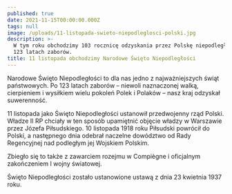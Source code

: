 ```yaml
---
published: true
date: 2021-11-15T00:00:00.000Z
tags: null
image: /uploads/11-listopada-swieto-niepodleglosci-polski.jpg
description: >-
  W tym roku obchodzimy 103 rocznicę odzyskania przez Polskę niepodległości po
  123 latach zaborów.
title: 11 listopada obchodzimy Narodowe Święto Niepodległości
---
```


Narodowe Święto Niepodległości to dla nas jedno z najważniejszych świąt państwowych.  Po 123 latach zaborów – niewoli naznaczonej walką, cierpieniem i wysiłkiem wielu pokoleń Polek i Polaków – nasz kraj odzyskał suwerenność. 

11 listopada jako Święto Niepodległości ustanowił przedwojenny rząd Polski. Władze II RP chciały w ten sposób upamiętnić objęcie władzy w Warszawie przez Józefa Piłsudskiego. 10 listopada 1918 roku Piłsudski powrócił do Polski, a następnego dnia odebrał naczelne dowództwo od Rady Regencyjnej nad podległym jej Wojskiem Polskim.

Zbiegło się to także z zawarciem rozejmu w Compiègne i oficjalnym zakończeniem I wojny światowej.

Święto Niepodległości zostało ustanowione ustawą z dnia 23 kwietnia 1937 roku.
